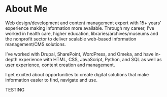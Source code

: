 <html>
  <head>
    
  </head>
  <body>
    <h1>About Me</h1>
    <p>Web design/development and content management expert with 15+ years’ experience making information more available. Through my career, I’ve worked in health care, higher education, libraries/archives/museums and the nonprofit sector to deliver scalable web-based information management/CMS solutions.</p>

<p>I’ve worked with Drupal, SharePoint, WordPress, and Omeka, and have in-depth experience with HTML, CSS, JavaScript, Python, and SQL as well as user experience, content creation and management.</p>

<p>I get excited about opportunities to create digital solutions that make information easier to find, navigate and use.</p>

<p>TESTING</p>
  </body>
</html>
